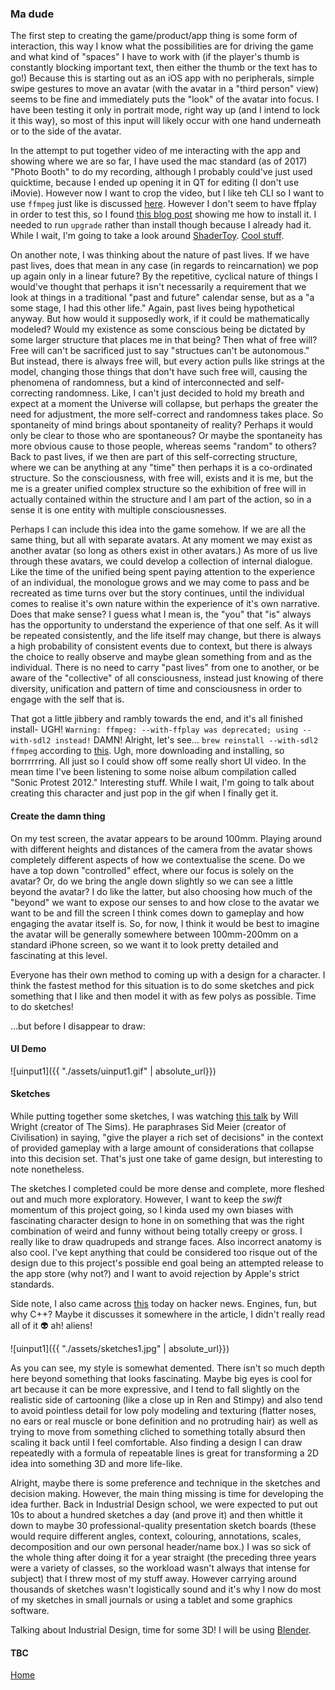 ### Ma dude

The first step to creating the game/product/app thing is some form of interaction, this way I know what the possibilities are for driving the game and what kind of "spaces" I have to work with (if the player's thumb is constantly blocking important text, then either the thumb or the text has to go!) Because this is starting out as an iOS app with no peripherals, simple swipe gestures to move an avatar (with the avatar in a "third person" view) seems to be fine and immediately puts the "look" of the avatar into focus. I have been testing it only in portrait mode, right way up (and I intend to lock it this way), so most of this input will likely occur with one hand underneath or to the side of the avatar.

In the attempt to put together video of me interacting with the app and showing where we are so far, I have used the mac standard (as of 2017) "Photo Booth" to do my recording, although I probably could've just used quicktime, because I ended up opening it in QT for editing (I don't use iMovie). However now I want to crop the video, but I like teh CLI so I want to use `ffmpeg` just like is discussed [here](https://video.stackexchange.com/questions/4563/how-can-i-crop-a-video-with-ffmpeg). However I don't seem to have ffplay in order to test this, so I found [this blog post](http://www.renevolution.com/ffmpeg/2013/03/16/how-to-install-ffmpeg-on-mac-os-x.html) showing me how to install it. I needed to run `upgrade` rather than install though because I already had it. While I wait, I'm going to take a look around [ShaderToy](https://www.shadertoy.com). [Cool stuff](https://www.shadertoy.com/view/4sByWz).

On another note, I was thinking about the nature of past lives. If we have past lives, does that mean in any case (in regards to reincarnation) we pop up again only in a linear future? By the repetitive, cyclical nature of things I would've thought that perhaps it isn't necessarily a requirement that we look at things in a traditional "past and future" calendar sense, but as a "a some stage, I had this other life." Again, past lives being hypothetical anyway. But how would it supposedly work, if it could be mathematically modeled? Would my existence as some conscious being be dictated by some larger structure that places me in that being? Then what of free will? Free will can't be sacrificed just to say "structues can't be autonomous." But instead, there is always free will, but every action pulls like strings at the model, changing those things that don't have such free will, causing the phenomena of randomness, but a kind of interconnected and self-correcting randomness. Like, I can't just decided to hold my breath and expect at a moment the Universe will collapse, but perhaps the greater the need for adjustment, the more self-correct and randomness takes place. So spontaneity of mind brings about spontaneity of reality? Perhaps it would only be clear to those who are spontaneous? Or maybe the spontaneity has more obvious cause to those people, whereas seems "random" to others? Back to past lives, if we then are part of this self-correcting structure, where we can be anything at any "time" then perhaps it is a co-ordinated structure. So the consciousness, with free will, exists and it is me, but the me is a greater unified complex structure so the exhibition of free will in actually contained within the structure and I am part of the action, so in a sense it is one entity with multiple consciousnesses.

Perhaps I can include this idea into the game somehow. If we are all the same thing, but all with separate avatars. At any moment we may exist as another avatar (so long as others exist in other avatars.) As more of us live through these avatars, we could develop a collection of internal dialogue. Like the time of the unified being spent paying attention to the experience of an individual, the monologue grows and we may come to pass and be recreated as time turns over but the story continues, until the individual comes to realise it's own nature within the experience of it's own narrative. Does that make sense? I guess what I mean is, the "you" that "is" always has the opportunity to understand the experience of that one self. As it will be repeated consistently, and the life itself may change, but there is always a high probability of consistent events due to context, but there is always the choice to really observe and maybe glean something from and as the individual. There is no need to carry "past lives" from one to another, or be aware of the "collective" of all consciousness, instead just knowing of there diversity, unification and pattern of time and consciousness in order to engage with the self that is.

That got a little jibbery and rambly towards the end, and it's all finished install- UGH! `Warning: ffmpeg: --with-ffplay was deprecated; using --with-sdl2 instead!` DAMN! Alright, let's see... `brew reinstall --with-sdl2 ffmpeg` according to [this](https://github.com/Homebrew/homebrew-core/issues/7630). Ugh, more downloading and installing, so borrrrrring. All just so I could show off some really short UI video. In the mean time I've been listening to some noise album compilation called "Sonic Protest 2012." Interesting stuff. While I wait, I'm going to talk about creating this character and just pop in the gif when I finally get it.


#### Create the damn thing

On my test screen, the avatar appears to be around 100mm. Playing around with different heights and distances of the camera from the avatar shows completely different aspects of how we contextualise the scene. Do we have a top down "controlled" effect, where our focus is solely on the avatar? Or, do we bring the angle down slightly so we can see a little beyond the avatar? I do like the latter, but also choosing how much of the "beyond" we want to expose our senses to and how close to the avatar we want to be and fill the screen I think comes down to gameplay and how engaging the avatar itself is. So, for now, I think it would be best to imagine the avatar will be generally somewhere between 100mm-200mm on a standard iPhone screen, so we want it to look pretty detailed and fascinating at this level.

Everyone has their own method to coming up with a design for a character. I think the fastest method for this situation is to do some sketches and pick something that I like and then model it with as few polys as possible. Time to do sketches!

...but before I disappear to draw:


#### UI Demo

![uinput1]({{ "./assets/uinput1.gif" | absolute_url}})


#### Sketches

While putting together some sketches, I was watching [this talk](https://vimeo.com/22963088) by Will Wright (creator of The Sims). He paraphrases Sid Meier (creator of Civilisation) in saying, "give the player a rich set of decisions" in the context of provided gameplay with a large amount of considerations that collapse into this decision set. That's just one take of game design, but interesting to note nonetheless.

The sketches I completed could be more dense and complete, more fleshed out and much more exploratory. However, I want to keep the _swift_ momentum of this project going, so I kinda used my own biases with fascinating character design to hone in on something that was the right combination of weird and funny without being totally creepy or gross. I really like to draw quadrupeds and strange faces. Also incorrect anatomy is also cool. I've kept anything that could be considered too risque out of the design due to this project's possible end goal being an attempted release to the app store (why not?) and I want to avoid rejection by Apple's strict standards.

Side note, I also came across [this](http://preshing.com/20171218/how-to-write-your-own-cpp-game-engine/) today on hacker news. Engines, fun, but why C++? Maybe it discusses it somewhere in the article, I didn't really read all of it 👽 ah! aliens!

![uinput1]({{ "./assets/sketches1.jpg" | absolute_url}})

As you can see, my style is somewhat demented. There isn't so much depth here beyond something that looks fascinating. Maybe big eyes is cool for art because it can be more expressive, and I tend to fall slightly on the realistic side of cartooning (like a close up in Ren and Stimpy) and also tend to avoid pointless detail for low poly modeling and texturing (flatter noses, no ears or real muscle or bone definition and no protruding hair) as well as trying to move from something cliched to something totally absurd then scaling it back until I feel comfortable. Also finding a design I can draw repeatedly with a formula of repeatable lines is great for transforming a 2D idea into something 3D and more life-like.

Alright, maybe there is some preference and technique in the sketches and decision making. However, the main thing missing is time for developing the idea further. Back in Industrial Design school, we were expected to put out 10s to about a hundred sketches a day (and prove it) and then whittle it down to maybe 30 professional-quality presentation sketch boards (these would require different angles, context, colouring, annotations, scales, decomposition and our own personal header/name box.) I was so sick of the whole thing after doing it for a year straight (the preceding three years were a variety of classes, so the workload wasn't always that intense for subject) that I threw most of my stuff away. However carrying around thousands of sketches wasn't logistically sound and it's why I now do most of my sketches in small journals or using a tablet and some graphics software.

Talking about Industrial Design, time for some 3D! I will be using [Blender](https://www.blender.org/).


#### TBC


[Home](./)